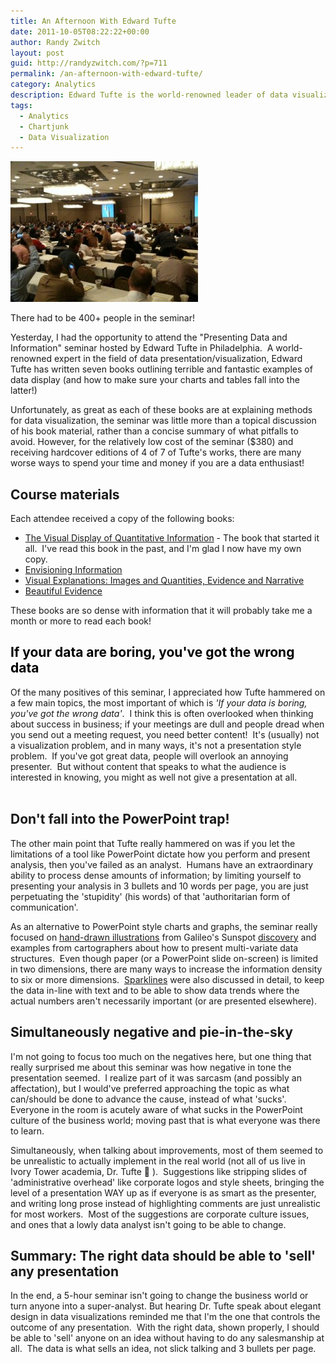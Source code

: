 ```yaml
---
title: An Afternoon With Edward Tufte
date: 2011-10-05T08:22:22+00:00
author: Randy Zwitch
layout: post
guid: http://randyzwitch.com/?p=711
permalink: /an-afternoon-with-edward-tufte/
category: Analytics
description: Edward Tufte is the world-renowned leader of data visualization techniques. Make your data shine by incorporating a few simple ideas.
tags:
  - Analytics
  - Chartjunk
  - Data Visualization
---
```

![tufte-data-visualization](/wp-content/uploads/2011/10/tufte-data-visualization-300x225.jpg)

<p class="wp-caption-text">
There had to be 400+ people in the seminar!
</p>

Yesterday, I had the opportunity to attend the "Presenting Data and Information" seminar hosted by Edward Tufte in Philadelphia.  A world-renowned expert in the field of data presentation/visualization, Edward Tufte has written seven books outlining terrible and fantastic examples of data display (and how to make sure your charts and tables fall into the latter!)

Unfortunately, as great as each of these books are at explaining methods for data visualization, the seminar was little more than a topical discussion of his book material, rather than a concise summary of what pitfalls to avoid. However, for the relatively low cost of the seminar ($380) and receiving hardcover editions of 4 of 7 of Tufte's works, there are many worse ways to spend your time and money if you are a data enthusiast!

## Course materials

Each attendee received a copy of the following books:

  * [The Visual Display of Quantitative Information](http://www.amazon.com/gp/product/0961392142/ref=as_li_ss_tl?ie=UTF8&tag=thefuquexpe-20&linkCode=as2&camp=217145&creative=399369&creativeASIN=0961392142) - The book that started it all.  I've read this book in the past, and I'm glad I now have my own copy.
  * [Envisioning Information](http://www.amazon.com/gp/product/0961392118/ref=as_li_ss_tl?ie=UTF8&tag=thefuquexpe-20&linkCode=as2&camp=217145&creative=399369&creativeASIN=0961392118)<img style="border: none !important; margin: 0px !important;" src="http://www.assoc-amazon.com/e/ir?t=thefuquexpe-20&l=as2&o=1&a=0961392118&camp=217145&creative=399369" alt="" width="1" height="1" border="0" />
  * [Visual Explanations: Images and Quantities, Evidence and Narrative](http://www.amazon.com/gp/product/0961392126/ref=as_li_ss_tl?ie=UTF8&tag=thefuquexpe-20&linkCode=as2&camp=217145&creative=399369&creativeASIN=0961392126)
  * [Beautiful Evidence](http://www.amazon.com/gp/product/0961392177/ref=as_li_ss_tl?ie=UTF8&tag=thefuquexpe-20&linkCode=as2&camp=217145&creative=399369&creativeASIN=0961392177)

These books are so dense with information that it will probably take me a month or more to read each book!

## <span class="Apple-style-span" style="color: #000000; font-weight: bold;">If your data are boring, you've got the wrong data</span>

<div>
  <p>
    Of the many positives of this seminar, I appreciated how Tufte hammered on a few main topics, the most important of which is <em>'If your data is boring, you've got the wrong data'</em>.  I think this is often overlooked when thinking about success in business; if your meetings are dull and people dread when you send out a meeting request, you need better content!  It's (usually) not a visualization problem, and in many ways, it's not a presentation style problem.  If you've got great data, people will overlook an annoying presenter.  But without content that speaks to what the audience is interested in knowing, you might as well not give a presentation at all.<br /> <br />
  </p>

  <h2>
    Don't fall into the PowerPoint trap!
  </h2>

  <p>
    The other main point that Tufte really hammered on was if you let the limitations of a tool like PowerPoint dictate how you perform and present analysis, then you've failed as an analyst.  Humans have an extraordinary ability to process dense amounts of information; by limiting yourself to presenting your analysis in 3 bullets and 10 words per page, you are just perpetuating the 'stupidity' (his words) of that 'authoritarian form of communication'.
  </p>

  <p>
    As an alternative to PowerPoint style charts and graphs, the seminar really focused on <a title="Galileo's Sunspot drawings" href="http://galileo.rice.edu/images/things/tres_epistolae.gif" target="_blank">hand-drawn illustrations</a> from Galileo's Sunspot <a title="Galileo Sunspots text" href="http://galileo.rice.edu/sci/observations/sunspots.html" target="_blank">discovery</a> and examples from cartographers about how to present multi-variate data structures.  Even though paper (or a PowerPoint slide on-screen) is limited in two dimensions, there are many ways to increase the information density to six or more dimensions.  <a title="Sparkline discussion" href="http://www.edwardtufte.com/bboard/q-and-a-fetch-msg?msg_id=0001OR" target="_blank">Sparklines</a> were also discussed in detail, to keep the data in-line with text and to be able to show data trends where the actual numbers aren't necessarily important (or are presented elsewhere).
  </p>

  <h2>
    Simultaneously negative and pie-in-the-sky
  </h2>

  <p>
    I'm not going to focus too much on the negatives here, but one thing that really surprised me about this seminar was how negative in tone the presentation seemed.  I realize part of it was sarcasm (and possibly an affectation), but I would've preferred approaching the topic as what can/should be done to advance the cause, instead of what 'sucks'. Everyone in the room is acutely aware of what sucks in the PowerPoint culture of the business world; moving past that is what everyone was there to learn.
  </p>

  <p>
    Simultaneously, when talking about improvements, most of them seemed to be unrealistic to actually implement in the real world (not all of us live in Ivory Tower academia, Dr. Tufte 🙂 ).  Suggestions like stripping slides of 'administrative overhead' like corporate logos and style sheets, bringing the level of a presentation WAY up as if everyone is as smart as the presenter, and writing long prose instead of highlighting comments are just unrealistic for most workers.  Most of the suggestions are corporate culture issues, and ones that a lowly data analyst isn't going to be able to change.
  </p>

  <h2>
    Summary: The right data should be able to 'sell' any presentation
  </h2>

  <p>
    In the end, a 5-hour seminar isn't going to change the business world or turn anyone into a super-analyst. But hearing Dr. Tufte speak about elegant design in data visualizations reminded me that I'm the one that controls the outcome of any presentation.  With the right data, shown properly, I should be able to 'sell' anyone on an idea without having to do any salesmanship at all.  The data is what sells an idea, not slick talking and 3 bullets per page.
  </p>
</div>
